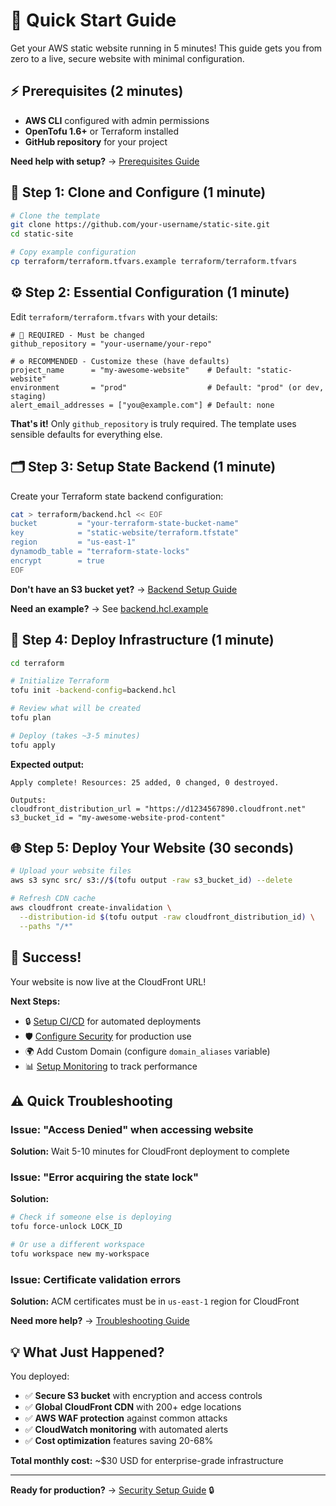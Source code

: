 # 🚀 Quick Start Guide

Get your AWS static website running in 5 minutes! This guide gets you from zero to a live, secure website with minimal configuration.

## ⚡ Prerequisites (2 minutes)

- **AWS CLI** configured with admin permissions
- **OpenTofu 1.6+** or Terraform installed
- **GitHub repository** for your project

**Need help with setup?** → [Prerequisites Guide](prerequisites.md)

## 🎯 Step 1: Clone and Configure (1 minute)

```bash
# Clone the template
git clone https://github.com/your-username/static-site.git
cd static-site

# Copy example configuration
cp terraform/terraform.tfvars.example terraform/terraform.tfvars
```

## ⚙️ Step 2: Essential Configuration (1 minute)

Edit `terraform/terraform.tfvars` with your details:

```hcl
# 🔴 REQUIRED - Must be changed
github_repository = "your-username/your-repo"

# ⚙️ RECOMMENDED - Customize these (have defaults)
project_name      = "my-awesome-website"    # Default: "static-website"
environment       = "prod"                  # Default: "prod" (or dev, staging)
alert_email_addresses = ["you@example.com"] # Default: none
```

**That's it!** Only `github_repository` is truly required. The template uses sensible defaults for everything else.

## 🗂️ Step 3: Setup State Backend (1 minute)

Create your Terraform state backend configuration:

```bash
cat > terraform/backend.hcl << EOF
bucket         = "your-terraform-state-bucket-name"
key            = "static-website/terraform.tfstate"
region         = "us-east-1"
dynamodb_table = "terraform-state-locks"
encrypt        = true
EOF
```

**Don't have an S3 bucket yet?** → [Backend Setup Guide](backend-setup.md)

**Need an example?** → See [backend.hcl.example](backend.hcl.example)

## 🚀 Step 4: Deploy Infrastructure (1 minute)

```bash
cd terraform

# Initialize Terraform
tofu init -backend-config=backend.hcl

# Review what will be created
tofu plan

# Deploy (takes ~3-5 minutes)
tofu apply
```

**Expected output:**
```
Apply complete! Resources: 25 added, 0 changed, 0 destroyed.

Outputs:
cloudfront_distribution_url = "https://d1234567890.cloudfront.net"
s3_bucket_id = "my-awesome-website-prod-content"
```

## 🌐 Step 5: Deploy Your Website (30 seconds)

```bash
# Upload your website files
aws s3 sync src/ s3://$(tofu output -raw s3_bucket_id) --delete

# Refresh CDN cache
aws cloudfront create-invalidation \
  --distribution-id $(tofu output -raw cloudfront_distribution_id) \
  --paths "/*"
```

## 🎉 Success! 

Your website is now live at the CloudFront URL! 

**Next Steps:**
- 🔒 [Setup CI/CD](guides/deployment-guide.md#github-actions-setup) for automated deployments
- 🛡️ [Configure Security](guides/security-guide.md) for production use
- 🌍 Add Custom Domain (configure `domain_aliases` variable)
- 📊 [Setup Monitoring](reference/monitoring.md) to track performance

## ⚠️ Quick Troubleshooting

### Issue: "Access Denied" when accessing website
**Solution:** Wait 5-10 minutes for CloudFront deployment to complete

### Issue: "Error acquiring the state lock"
**Solution:** 
```bash
# Check if someone else is deploying
tofu force-unlock LOCK_ID

# Or use a different workspace
tofu workspace new my-workspace
```

### Issue: Certificate validation errors
**Solution:** ACM certificates must be in `us-east-1` region for CloudFront

**Need more help?** → [Troubleshooting Guide](guides/troubleshooting.md)

## 💡 What Just Happened?

You deployed:
- ✅ **Secure S3 bucket** with encryption and access controls
- ✅ **Global CloudFront CDN** with 200+ edge locations
- ✅ **AWS WAF protection** against common attacks
- ✅ **CloudWatch monitoring** with automated alerts
- ✅ **Cost optimization** features saving 20-68%

**Total monthly cost:** ~$30 USD for enterprise-grade infrastructure

---

**Ready for production?** → [Security Setup Guide](guides/security-guide.md) 🔒
